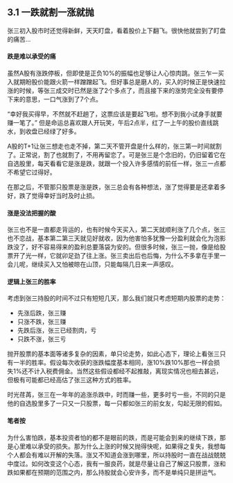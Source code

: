 ## 3.1 一跌就割一涨就抛
张三初入股市时还觉得新鲜，天天盯盘，看着股价上下翻飞。很快他就尝到了盯盘的痛苦...

#### 跌是难以承受的痛
虽然A股有涨跌停板，但即使是正负10%的振幅也足够让人心惊肉跳。张三乍一买入就期盼股价能跟火箭一样蹭蹭起飞。但好事总是磨人的，买入的时候正是快速拉涨的时候，等张三成交时已然是涨了2个多点了，而且接下来的涨势完全没有要停下来的意思，一口气涨到了7个点。

“幸好我买得早，不然就不赶趟了，这票应该是要起飞啦。想不到我小试身手就要赚一笔了。” 但是命运总喜欢跟人开玩笑，午后2点半，红了一上午的股价直线跳水，到收盘已经绿了好多。

A股的T+1让张三想走也走不掉，第二天不管开盘是什么样的，张三第一时间就割了。正常说，割了也就割了，不用再留恋了。可是张三是个念旧的，仍旧留着它在自选股里，每天看看它是涨是跌，就跟一个投入许多感情的前任一样，张三一点都不希望它过得好。

在那之后，不管那只股票是涨是跌，张三总会有各种想法，涨了觉得要是还拿着多好，跌了觉得幸好当时及时止损。

#### 涨是没法把握的酸
张三也不是一直都走背运的，也有时候今天买入，第二天就顺利涨了几个点，张三也不恋战，基本第二第三天就见好就收，因为他害怕多犹豫一分盈利就会化为泡影跌没了，好不容易得来的盈利总要落袋为安的。但很多时候，张三一抛，像是给股票开了光一样，它就卯足劲了往上涨。张三卖出后也后悔，为什么不多拿在手里一会儿呢，继续买入又怕被晾在山顶，只能每隔几日来一声感叹。

#### 逻辑上张三的胜率
考虑到张三持股的时间不过只有短短几天，那么我们就只考虑短期内股票的走势：

* 先涨后跌，张三赚
* 只涨不跌，张三赚
* 先跌后涨，张三已经割肉，亏
* 只跌不涨，张三亏

抛开股票的基本面等诸多复杂的因素，单只论走势，如此心态下，理论上看张三只有一半的胜率。假设每次收获的涨跌幅度基本相同，涨10%跌10%那也一样会损失1%还不计入税费佣金。当然这些假设都经不起推敲，离现实情况也相去甚远，但极有可能都已经高估了张三这种方式的胜率。

时光荏苒，张三在一年年的追涨杀跌中，时而赚一些，更多时亏一些，不同的只是他的自选股里多了一只又一只股票，每一只都如张三的前女友，勾起无限的假如。

#### 笔者按
为什么害怕跌，基本投资者怕的都不是眼前的跌，而是可能会到来的继续下跌，那是心里难以承受的损失。那为什么上涨的时候又抛得快呢，如果得之复失，我想每个人都会有难以开解的失落。涨又不知道会涨到哪里，所以持股时一直在战战兢兢中度过。如何改变这个心态，我有一服良药，就是尽量让自己了解这只股票，涨和跌如果都在预期的范围之内，那么持股就会心安许多，而不是单纯只是拼运气。

